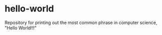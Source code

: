 # hello-world
Repository for printing out the most common phrase in computer science, "Hello World!!!"
